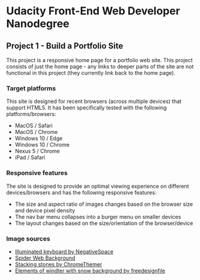 # Udacity Front-End Web Developer Nanodegree
## Project 1 - Build a Portfolio Site

This project is a responsive home page for a portfolio web site. This project consists of just the home page - any links to deeper parts of the site are not functional in this project (they currently link back to the home page).

### Target platforms
This site is designed for recent browsers (across multiple devices) that support HTML5. It has been specifically tested
with the following platforms/browsers:

- MacOS / Safari
- MacOS / Chrome
- Windows 10 / Edge
- Windows 10 / Chrome
- Nexus 5 / Chrome
- iPad / Safari

### Responsive features
The site is designed to provide an optimal viewing experience on different devices/browsers and has the following
responsive features:

- The size and aspect ratio of images changes based on the browser size and device pixel density
- The nav bar menu collapses into a burger menu on smaller devices
- The layout changes based on the size/orientation of the browser/device

### Image sources
- [Illuminated keyboard by NegativeSpace](https://negativespace.co/illuminated-keyboard/)
- [Spider Web Background](https://wallpaperset.com/spider-web-background#about)
- [Stacking stones by ChromeThemer](https://www.chromethemer.com/wallpapers/chromebook-wallpapers/stacking-stones-chromebook-wallpaper.html)
- [Elements of windter with snow background by freedesignfile](https://all-free-download.com/free-vector/download/elements-of-winter-with-snow-backgrounds-vector_522944.html) 
